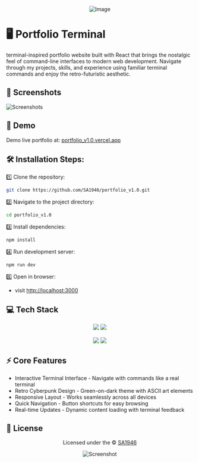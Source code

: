 <div align="center" >

![Image](https://github.com/user-attachments/assets/207519a8-ce38-4fda-8596-07cb8ebc8a6e)

</div>

# 🖥️ Portfolio Terminal

terminal-inspired portfolio website built with React that brings the nostalgic feel of command-line interfaces to modern web development. Navigate through my projects, skills, and experience using familiar terminal commands and enjoy the retro-futuristic aesthetic.
## 📸 Screenshots

![Screenshots](https://github.com/user-attachments/assets/b7c6f16f-b80c-41e0-a770-31727510f12e)




## 🚀 Demo
 Demo live portfolio at: [portfolio_v1.0.vercel.app](https://portfolio-v10-woad.vercel.app/)
## 🛠️ Installation Steps:

1️⃣ Clone the repository:

```bash
git clone https://github.com/SA1946/portfolio_v1.0.git
```
2️⃣ Navigate to the project directory:
```bash
cd portfolio_v1.0
```
3️⃣ Install dependencies:

```bash
npm install
```
4️⃣ Run development server:

```bash
npm run dev

```
5️⃣ Open in browser:
- visit [http://localhost:3000](http://localhost:3000/)




## 💻 Tech Stack

<div align="center">

<div>
<img src="https://img.shields.io/badge/react%20-%2320232a.svg?&style=for-the-badge&logo=react&logoColor=%2361DAFB"/>

<img src="https://img.shields.io/badge/vuejs%20-%2335495e.svg?&style=for-the-badge&logo=vue.js&logoColor=%234FC08D"/>

</div>
<br/>
<div>
<img src="https://img.shields.io/badge/html5%20-%23E34F26.svg?&style=for-the-badge&logo=html5&logoColor=white"/>
<img src="https://img.shields.io/badge/tailwindcss-%2338B2AC.svg?style=for-the-badge&logo=tailwind-css&logoColor=white"/>

</div>
</div>

## ⚡ Core Features

- Interactive Terminal Interface - Navigate with commands like a real terminal
- Retro Cyberpunk Design - Green-on-dark theme with ASCII art elements
- Responsive Layout - Works seamlessly across all devices
- Quick Navigation - Button shortcuts for easy browsing
- Real-time Updates - Dynamic content loading with terminal feedback

    


## 📄 License

<div align="center">
 
Licensed under the © [SA1946](https://github.com/SA1946/portfolio_v1.0?tab=MIT-1-ov-file)

![Screenshot](https://camo.githubusercontent.com/ff1d4eb768b74fa335491dd8a7e87d95017665c1570e5a8828fddfdb728da450/68747470733a2f2f63617073756c652d72656e6465722e76657263656c2e6170702f6170693f747970653d776176696e6726636f6c6f723d6772616469656e74266865696768743d3130302673656374696f6e3d666f6f746572)
</div>




